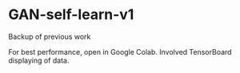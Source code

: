 # GAN-self-learn-v1
Backup of previous work

For best performance, open in Google Colab.
Involved TensorBoard displaying of data.
